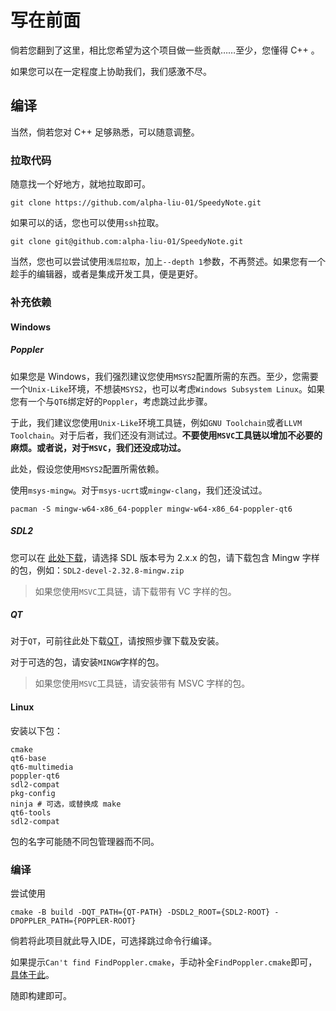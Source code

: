 # 写在前面

倘若您翻到了这里，相比您希望为这个项目做一些贡献……至少，您懂得 C++ 。

如果您可以在一定程度上协助我们，我们感激不尽。

## 编译

当然，倘若您对 C++ 足够熟悉，可以随意调整。

### 拉取代码

随意找一个好地方，就地拉取即可。

```shell
git clone https://github.com/alpha-liu-01/SpeedyNote.git
```

如果可以的话，您也可以使用`ssh`拉取。

```shell
git clone git@github.com:alpha-liu-01/SpeedyNote.git
```

当然，您也可以尝试使用`浅层拉取`，加上`--depth 1`参数，不再赘述。如果您有一个趁手的编辑器，或者是集成开发工具，便是更好。

### 补充依赖

#### Windows

##### Poppler

如果您是 Windows，我们强烈建议您使用`MSYS2`配置所需的东西。至少，您需要一个`Unix-Like`环境，不想装`MSYS2`，也可以考虑`Windows Subsystem Linux`。如果您有一个与`QT6`绑定好的`Poppler`，考虑跳过此步骤。

于此，我们建议您使用`Unix-Like`环境工具链，例如`GNU Toolchain`或者`LLVM Toolchain`。对于后者，我们还没有测试过。**不要使用`MSVC`工具链以增加不必要的麻烦。或者说，对于`MSVC`，我们还没成功过。**

此处，假设您使用`MSYS2`配置所需依赖。

使用`msys-mingw`。对于`msys-ucrt`或`mingw-clang`，我们还没试过。

```shell
pacman -S mingw-w64-x86_64-poppler mingw-w64-x86_64-poppler-qt6
```

##### SDL2

您可以在 [此处下载](https://github.com/libsdl-org/SDL/releases)，请选择 SDL 版本号为 2.x.x 的包，请下载包含 Mingw 字样的包，例如：`SDL2-devel-2.32.8-mingw.zip`

> 如果您使用`MSVC`工具链，请下载带有 VC 字样的包。

##### QT

对于`QT`，可前往此处下载[QT](https://qt.io)，请按照步骤下载及安装。

对于可选的包，请安装`MINGW`字样的包。

> 如果您使用`MSVC`工具链，请安装带有 MSVC 字样的包。

#### Linux

安装以下包：

```text
cmake
qt6-base
qt6-multimedia
poppler-qt6
sdl2-compat
pkg-config
ninja # 可选，或替换成 make
qt6-tools
sdl2-compat
```

包的名字可能随不同包管理器而不同。

### 编译

尝试使用

```shell
cmake -B build -DQT_PATH={QT-PATH} -DSDL2_ROOT={SDL2-ROOT} -DPOPPLER_PATH={POPPLER-ROOT}
```

倘若将此项目就此导入IDE，可选择跳过命令行编译。

如果提示`Can't find FindPoppler.cmake`，手动补全`FindPoppler.cmake`即可，[具体于此](./FindPoppler.cmake)。

随即构建即可。